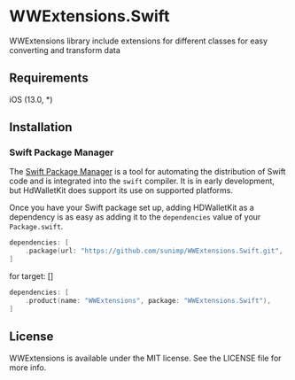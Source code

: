 # WWExtensions.Swift

WWExtensions library include extensions for different classes for easy converting and transform data

## Requirements
iOS (13.0, *)

## Installation

### Swift Package Manager

The [Swift Package Manager](https://swift.org/package-manager/) is a tool for automating the distribution of Swift code
and is integrated into the `swift` compiler. It is in early development, but HdWalletKit does support its use on
supported platforms.

Once you have your Swift package set up, adding HDWalletKit as a dependency is as easy as adding it to
the `dependencies` value of your `Package.swift`.

```swift
dependencies: [
    .package(url: "https://github.com/sunimp/WWExtensions.Swift.git", .upToNextMajor(from: "1.1.1")),
]
```

for target: []
```swift
dependencies: [
    .product(name: "WWExtensions", package: "WWExtensions.Swift"),
]
```


## License

WWExtensions is available under the MIT license. See the LICENSE file for more info.
